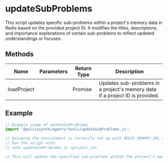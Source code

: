 # updateSubProblems

This script updates specific sub-problems within a project's memory data in Redis based on the provided project ID. It modifies the titles, descriptions, and importance explanations of certain sub-problems to reflect updated understandings or focuses.

## Methods

| Name         | Parameters | Return Type | Description                                                                 |
|--------------|------------|-------------|-----------------------------------------------------------------------------|
| loadProject  |            | Promise<void> | Updates sub-problems in a project's memory data if a project ID is provided. |

## Example

```javascript
// Example usage of updateSubProblems
import '@policysynth/agents/tools/updateSubProblems.js';

// Assuming the environment is correctly set up with REDIS_MEMORY_URL and the project ID is passed as a command-line argument
// Run the script with:
// node updateSubProblems.js <project_id>

// This will update the specified sub-problems within the project's memory data in Redis.
```